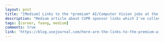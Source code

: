 ```yaml
---
layout: post
title: "[Medium] Links to the *premium* AI/Computer Vision jobs at the top companies"
description: "Medium article about CVPR sponsor links which I've collected and shared. Featured at Noteworty journal."
tags: [career, faang, medium]
comments: true
link: 'https://blog.usejournal.com/here-are-the-links-to-the-premium-ai-computer-vision-jobs-at-top-companies-a3938748e3ab'
---
```

